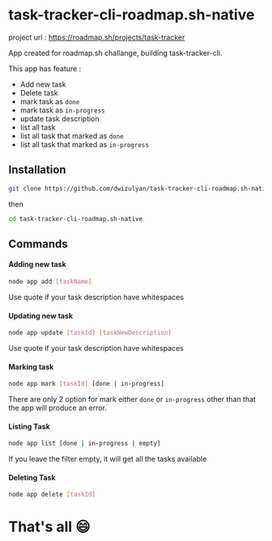 # task-tracker-cli-roadmap.sh-native
project url : https://roadmap.sh/projects/task-tracker

App created for roadmap.sh challange, building task-tracker-cli.

This app has feature :

- Add new task
- Delete task
- mark task as `done`
- mark task as `in-progress`
- update task description
- list all task
- list all task that marked as `done`
- list all task that marked as `in-progress`

## Installation

```sh
git clone https://github.com/dwizulyan/task-tracker-cli-roadmap.sh-native.git
```

then

```sh
cd task-tracker-cli-roadmap.sh-native
```

## Commands

#### Adding new task

```sh
node app add [taskName]
```

Use quote if your task description have whitespaces

#### Updating new task

```sh
node app update [taskId] [taskNewDescription]
```

Use quote if your task description have whitespaces

#### Marking task

```sh
node app mark [taskId] [done | in-progress]
```

There are only 2 option for mark either `done` or `in-progress` other than that the app will produce an error.

#### Listing Task

```sh
node app list [done | in-progress | empty]
```

If you leave the filter empty, it will get all the tasks available

#### Deleting Task

```sh
node app delete [taskId]
```

# That's all 😄
